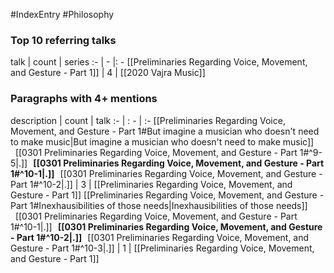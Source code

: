 #IndexEntry #Philosophy

### Top 10 referring talks
talk | count | series
:- | - |: -
[[Preliminaries Regarding Voice, Movement, and Gesture - Part 1]] | 4 | [[2020 Vajra Music]]

### Paragraphs with 4+ mentions
description | count | talk
:- | : - | :-
[[Preliminaries Regarding Voice, Movement, and Gesture - Part 1#But imagine a musician who doesn't need to make music\|But imagine a musician who doesn't need to make music]] &nbsp;&nbsp;[[0301 Preliminaries Regarding Voice, Movement, and Gesture - Part 1#^9-5\|.]] &nbsp; **[[0301 Preliminaries Regarding Voice, Movement, and Gesture - Part 1#^10-1\|.]]** &nbsp; [[0301 Preliminaries Regarding Voice, Movement, and Gesture - Part 1#^10-2\|.]] | 3 | [[Preliminaries Regarding Voice, Movement, and Gesture - Part 1]]
[[Preliminaries Regarding Voice, Movement, and Gesture - Part 1#Inexhausibilities of those needs\|Inexhausibilities of those needs]] &nbsp;&nbsp;[[0301 Preliminaries Regarding Voice, Movement, and Gesture - Part 1#^10-1\|.]] &nbsp; **[[0301 Preliminaries Regarding Voice, Movement, and Gesture - Part 1#^10-2\|.]]** &nbsp; [[0301 Preliminaries Regarding Voice, Movement, and Gesture - Part 1#^10-3\|.]] | 1 | [[Preliminaries Regarding Voice, Movement, and Gesture - Part 1]]

